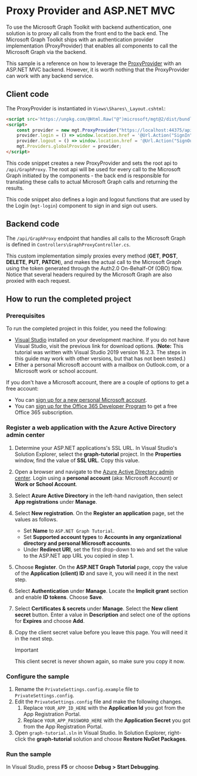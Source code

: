 # Proxy Provider and ASP.NET MVC

To use the Microsoft Graph Toolkit with backend authentication, one solution is to proxy all calls from the front end to the back end. The Microsoft Graph Toolkit ships with an authentication provider implementation (ProxyProvider) that enables all components to call the Microsoft Graph via the backend.

This sample is a reference on how to leverage the [ProxyProvider](https://learn.microsoft.com/graph/toolkit/providers/proxy) with an ASP.NET MVC backend. However, it is worth nothing that the ProxyProvider can work with any backend service.

## Client code

The ProxyProvider is instantiated in `Views\Shares\_Layout.cshtml`:

```html
<script src='https://unpkg.com/@Html.Raw("@")microsoft/mgt@2/dist/bundle/mgt-loader.js'></script>
<script>
    const provider = new mgt.ProxyProvider("https://localhost:44375/api/GraphProxy");
    provider.login = () => window.location.href = '@Url.Action("SignIn", "Account")';
    provider.logout = () => window.location.href = '@Url.Action("SignOut", "Account")';
    mgt.Providers.globalProvider = provider;
</script>
```

This code snippet creates a new ProxyProvider and sets the root api to `/api/GraphProxy`. The root api will be used for every call to the Microsoft Graph initiated by the components - the back end is responsible for translating these calls to actual Microsoft Graph calls and returning the results.

This code snippet also defines a login and logout functions that are used by the Login (`mgt-login`) component to sign in and sign out users.

## Backend code

The `/api/GraphProxy` endpoint that handles all calls to the Microsoft Graph is defined in `Controllers\GraphProxyController.cs`.

This custom implementation simply proxies every method (**GET**, **POST**, **DELETE**, **PUT**, **PATCH**), and makes the actual call to the Microsoft Graph using the token generated through the Auth2.0 On-Behalf-Of (OBO) flow. Notice that several headers required by the Microsoft Graph are also proxied with each request.

## How to run the completed project

### Prerequisites

To run the completed project in this folder, you need the following:

- [Visual Studio](https://visualstudio.microsoft.com/vs/) installed on your development machine. If you do not have Visual Studio, visit the previous link for download options. (**Note:** This tutorial was written with Visual Studio 2019 version 16.2.3. The steps in this guide may work with other versions, but that has not been tested.)
- Either a personal Microsoft account with a mailbox on Outlook.com, or a Microsoft work or school account.

If you don't have a Microsoft account, there are a couple of options to get a free account:

- You can [sign up for a new personal Microsoft account](https://signup.live.com/signup?wa=wsignin1.0&rpsnv=12&ct=1454618383&rver=6.4.6456.0&wp=MBI_SSL_SHARED&wreply=https://mail.live.com/default.aspx&id=64855&cbcxt=mai&bk=1454618383&uiflavor=web&uaid=b213a65b4fdc484382b6622b3ecaa547&mkt=E-US&lc=1033&lic=1).
- You can [sign up for the Office 365 Developer Program](https://developer.microsoft.com/office/dev-program) to get a free Office 365 subscription.

### Register a web application with the Azure Active Directory admin center

1. Determine your ASP.NET applications's SSL URL. In Visual Studio's Solution Explorer, select the **graph-tutorial** project. In the **Properties** window, find the value of **SSL URL**. Copy this value.


1. Open a browser and navigate to the [Azure Active Directory admin center](https://aad.portal.azure.com). Login using a **personal account** (aka: Microsoft Account) or **Work or School Account**.

1. Select **Azure Active Directory** in the left-hand navigation, then select **App registrations** under **Manage**.


1. Select **New registration**. On the **Register an application** page, set the values as follows.

    - Set **Name** to `ASP.NET Graph Tutorial`.
    - Set **Supported account types** to **Accounts in any organizational directory and personal Microsoft accounts**.
    - Under **Redirect URI**, set the first drop-down to `Web` and set the value to the ASP.NET app URL you copied in step 1.


1. Choose **Register**. On the **ASP.NET Graph Tutorial** page, copy the value of the **Application (client) ID** and save it, you will need it in the next step.


1. Select **Authentication** under **Manage**. Locate the **Implicit grant** section and enable **ID tokens**. Choose **Save**.


1. Select **Certificates & secrets** under **Manage**. Select the **New client secret** button. Enter a value in **Description** and select one of the options for **Expires** and choose **Add**.


1. Copy the client secret value before you leave this page. You will need it in the next step.

    > [!IMPORTANT]
    > This client secret is never shown again, so make sure you copy it now.


### Configure the sample

1. Rename the `PrivateSettings.config.example` file to `PrivateSettings.config`.
1. Edit the `PrivateSettings.config` file and make the following changes.
    1. Replace `YOUR_APP_ID_HERE` with the **Application Id** you got from the App Registration Portal.
    1. Replace `YOUR_APP_PASSWORD_HERE` with the **Application Secret** you got from the App Registration Portal.
1. Open `graph-tutorial.sln` in Visual Studio. In Solution Explorer, right-click the **graph-tutorial** solution and choose **Restore NuGet Packages**.

### Run the sample

In Visual Studio, press **F5** or choose **Debug > Start Debugging**.
